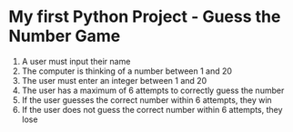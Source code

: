 # My first Python Project - Guess the Number Game

1. A user must input their name
2. The computer is thinking of a number between 1 and 20
3. The user must enter an integer between 1 and 20
4. The user has a maximum of 6 attempts to correctly guess the number
5. If the user guesses the correct number within 6 attempts, they win
6. If the user does not guess the correct number within 6 attempts, they lose
